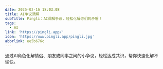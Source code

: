 ```yaml
---
date: 2025-02-16 18:03:08
title: AI争议调解
subTitle: Pingli：AI调解争议，轻松化解你们的矛盾！
tags:
  - AI
link: 'https://pingli.app/'
icon: 'https://www.pingli.app/pingli.jpg'
abbrlink: ee5b676c
---
```


通过AI角色化解情侣、朋友或同事之间的小争议，轻松达成共识，帮你快速化解不愉快。